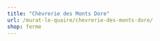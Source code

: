 ```yaml
---
title: "Chèvrerie des Monts Dore"
url: /murat-le-quaire/chevrerie-des-monts-dore/
shop: ferme
---
```

